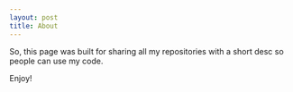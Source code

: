 ```yaml
---
layout: post
title: About
---
```


So, this page was built for sharing all my repositories with a short desc so people can use my code. 

Enjoy!